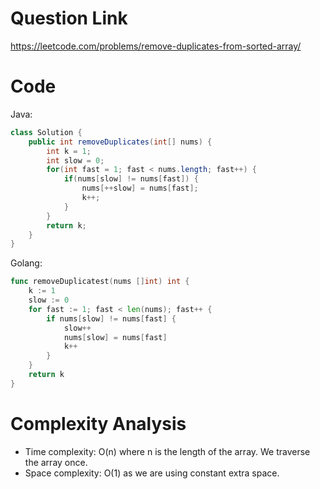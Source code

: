 # Question Link

https://leetcode.com/problems/remove-duplicates-from-sorted-array/

# Code

Java:
```java
class Solution {
    public int removeDuplicates(int[] nums) {   
        int k = 1;
        int slow = 0;
        for(int fast = 1; fast < nums.length; fast++) {
            if(nums[slow] != nums[fast]) {
                nums[++slow] = nums[fast];
                k++; 
            }
        }
        return k;
    }
}
```

Golang:

```go
func removeDuplicatest(nums []int) int {
    k := 1
    slow := 0
    for fast := 1; fast < len(nums); fast++ {
        if nums[slow] != nums[fast] {
            slow++
            nums[slow] = nums[fast]
            k++
        }
    }
    return k
}
```

# Complexity Analysis
- Time complexity: O(n) where n is the length of the array. We traverse the array once.
- Space complexity: O(1) as we are using constant extra space.